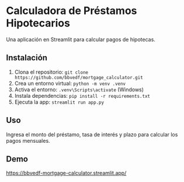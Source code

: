 # Calculadora de Préstamos Hipotecarios
Una aplicación en Streamlit para calcular pagos de hipotecas.

## Instalación
1. Clona el repositorio: `git clone https://github.com/bbvedf/mortgage_calculator.git`
2. Crea un entorno virtual: `python -m venv .venv`
3. Activa el entorno: `.venv\Scripts\activate` (Windows)
4. Instala dependencias: `pip install -r requirements.txt`
5. Ejecuta la app: `streamlit run app.py`

## Uso
Ingresa el monto del préstamo, tasa de interés y plazo para calcular los pagos mensuales.


## Demo
https://bbvedf-mortgage-calculator.streamlit.app/
